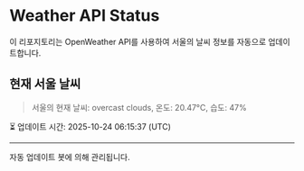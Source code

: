 
# Weather API Status

이 리포지토리는 OpenWeather API를 사용하여 서울의 날씨 정보를 자동으로 업데이트합니다.

## 현재 서울 날씨
> 서울의 현재 날씨: overcast clouds, 온도: 20.47°C, 습도: 47%

⏳ 업데이트 시간: 2025-10-24 06:15:37 (UTC)

---
자동 업데이트 봇에 의해 관리됩니다.
